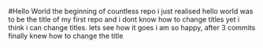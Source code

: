 #Hello World
the beginning of countless repo
i just realised hello world was to be the title of my first repo and i dont know how to change titles yet
i think i can change titles. lets see how it goes
i am so happy, after 3 commits finally knew how to change the title
